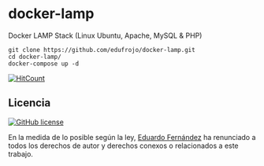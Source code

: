 # docker-lamp
Docker LAMP Stack (Linux Ubuntu, Apache, MySQL & PHP)

```
git clone https://github.com/edufrojo/docker-lamp.git
cd docker-lamp/
docker-compose up -d
```

[![HitCount](http://hits.dwyl.io/edufrojo/docker-lamp.svg)](http://hits.dwyl.io/edufrojo/docker-lamp)

## Licencia
[![GitHub license](https://img.shields.io/github/license/edufrojo/docker-lamp.svg)](https://github.com/edufrojo/docker-lamp/blob/master/LICENSE)

En la medida de lo posible según la ley, [Eduardo Fernández](www.edufrojo.com) ha renunciado a todos los derechos de autor y derechos conexos o relacionados a este trabajo.
